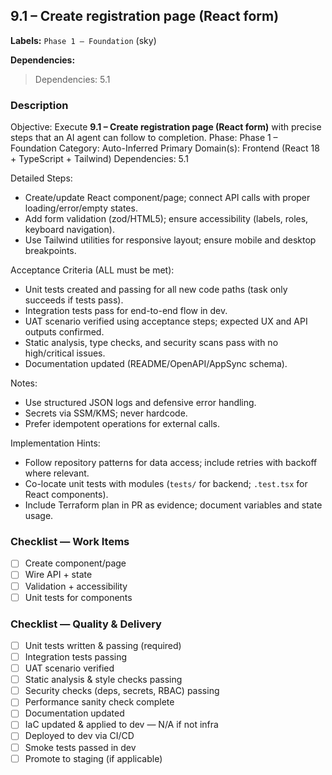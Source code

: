 ## 9.1 – Create registration page (React form)
**Labels:** `Phase 1 – Foundation` (sky)

**Dependencies:**

> Dependencies: 5.1

### Description
Objective: Execute **9.1 – Create registration page (React form)** with precise steps that an AI agent can follow to completion.
Phase: Phase 1 – Foundation
Category: Auto-Inferred
Primary Domain(s): Frontend (React 18 + TypeScript + Tailwind)
Dependencies: 5.1

Detailed Steps:
- Create/update React component/page; connect API calls with proper loading/error/empty states.
- Add form validation (zod/HTML5); ensure accessibility (labels, roles, keyboard navigation).
- Use Tailwind utilities for responsive layout; ensure mobile and desktop breakpoints.

Acceptance Criteria (ALL must be met):
- Unit tests created and passing for all new code paths (task only succeeds if tests pass).
- Integration tests pass for end-to-end flow in dev.
- UAT scenario verified using acceptance steps; expected UX and API outputs confirmed.
- Static analysis, type checks, and security scans pass with no high/critical issues.
- Documentation updated (README/OpenAPI/AppSync schema).

Notes:
- Use structured JSON logs and defensive error handling.
- Secrets via SSM/KMS; never hardcode.
- Prefer idempotent operations for external calls.

Implementation Hints:
- Follow repository patterns for data access; include retries with backoff where relevant.
- Co-locate unit tests with modules (`tests/` for backend; `.test.tsx` for React components).
- Include Terraform plan in PR as evidence; document variables and state usage.


### Checklist — Work Items
- [ ] Create component/page
- [ ] Wire API + state
- [ ] Validation + accessibility
- [ ] Unit tests for components

### Checklist — Quality & Delivery
- [ ] Unit tests written & passing (required)
- [ ] Integration tests passing
- [ ] UAT scenario verified
- [ ] Static analysis & style checks passing
- [ ] Security checks (deps, secrets, RBAC) passing
- [ ] Performance sanity check complete
- [ ] Documentation updated
- [ ] IaC updated & applied to dev — N/A if not infra
- [ ] Deployed to dev via CI/CD
- [ ] Smoke tests passed in dev
- [ ] Promote to staging (if applicable)
